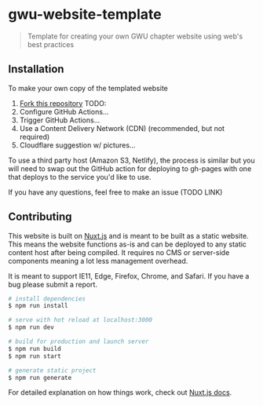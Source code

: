 # gwu-website-template

> Template for creating your own GWU chapter website using web's best practices

## Installation

To make your own copy of the templated website

1. [Fork this repository](https://github.com/Cobertos/GWU-website-template/fork)
TODO:
2. Configure GitHub Actions...
3. Trigger GitHub Actions...
4. Use a Content Delivery Network (CDN) (recommended, but not required)
 1. Cloudflare suggestion w/ pictures...

To use a third party host (Amazon S3, Netlify), the process is similar but you will need to swap out the GitHub action for deploying to gh-pages with one that deploys to the service you'd like to use.

If you have any questions, feel free to make an issue (TODO LINK)

## Contributing

This website is built on [Nuxt.js](https://nuxtjs.org) and is meant to be built as a static website. This means the website functions as-is and can be deployed to any static content host after being compiled. It requires no CMS or server-side components meaning a lot less management overhead.

It is meant to support IE11, Edge, Firefox, Chrome, and Safari. If you have a bug please submit a report.

``` bash
# install dependencies
$ npm run install

# serve with hot reload at localhost:3000
$ npm run dev

# build for production and launch server
$ npm run build
$ npm run start

# generate static project
$ npm run generate
```

For detailed explanation on how things work, check out [Nuxt.js docs](https://nuxtjs.org).
